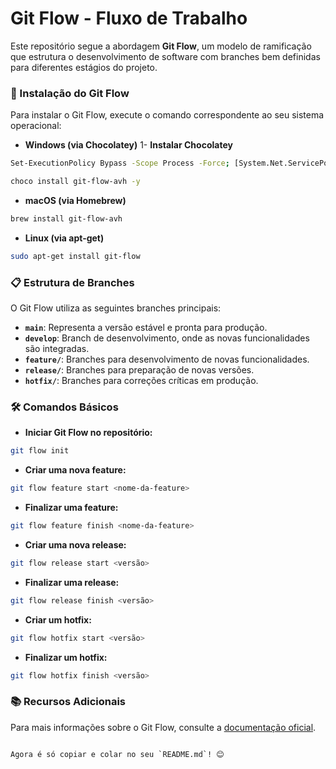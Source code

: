 # Git Flow - Fluxo de Trabalho

Este repositório segue a abordagem **Git Flow**, um modelo de ramificação que estrutura o desenvolvimento de software com branches bem definidas para diferentes estágios do projeto.

### 🔄 Instalação do Git Flow

Para instalar o Git Flow, execute o comando correspondente ao seu sistema operacional:

- **Windows (via Chocolatey)**
1- **Instalar Chocolatey**

```bash
Set-ExecutionPolicy Bypass -Scope Process -Force; [System.Net.ServicePointManager]::SecurityProtocol = [System.Net.ServicePointManager]::SecurityProtocol -bor 3072; iex ((New-Object System.Net.WebClient).DownloadString('https://community.chocolatey.org/install.ps1'))
```

```bash
choco install git-flow-avh -y
```


- **macOS (via Homebrew)**

```bash
brew install git-flow-avh
```

- **Linux (via apt-get)**

```bash
sudo apt-get install git-flow
```

### 📋 Estrutura de Branches

O Git Flow utiliza as seguintes branches principais:

- **`main`**: Representa a versão estável e pronta para produção.
- **`develop`**: Branch de desenvolvimento, onde as novas funcionalidades são integradas.
- **`feature/`**: Branches para desenvolvimento de novas funcionalidades.
- **`release/`**: Branches para preparação de novas versões.
- **`hotfix/`**: Branches para correções críticas em produção.

### 🛠️ Comandos Básicos

- **Iniciar Git Flow no repositório:**

```bash
git flow init
```

- **Criar uma nova feature:**

```bash
git flow feature start <nome-da-feature>
```

- **Finalizar uma feature:**

```bash
git flow feature finish <nome-da-feature>
```

- **Criar uma nova release:**

```bash
git flow release start <versão>
```

- **Finalizar uma release:**

```bash
git flow release finish <versão>
```

- **Criar um hotfix:**

```bash
git flow hotfix start <versão>
```

- **Finalizar um hotfix:**

```bash
git flow hotfix finish <versão>
```

### 📚 Recursos Adicionais

Para mais informações sobre o Git Flow, consulte a [documentação oficial](https://github.com/nvie/gitflow).
```

Agora é só copiar e colar no seu `README.md`! 😊